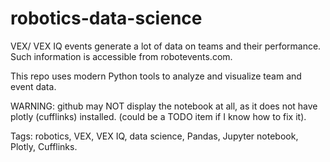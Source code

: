 # robotics-data-science
VEX/ VEX IQ events generate a lot of data on teams and their performance. Such information is accessible from robotevents.com.

This repo uses modern Python tools to analyze and visualize team and event data. 

WARNING: github may NOT display the notebook at all, as it does not have plotly (cufflinks) installed. (could be a TODO item if I know how to fix it).

Tags:
robotics, VEX, VEX IQ, data science, Pandas, Jupyter notebook, Plotly, Cufflinks.

